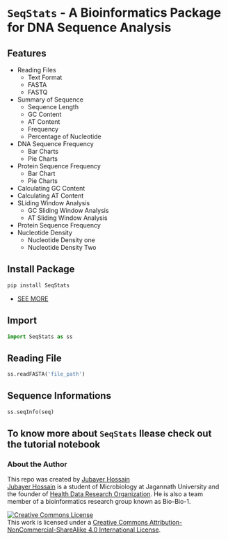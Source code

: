 # `SeqStats` - A Bioinformatics Package for DNA Sequence Analysis 

## Features 
- Reading Files 
    - Text Format 
    - FASTA 
    - FASTQ 
- Summary of Sequence 
    - Sequence Length 
    - GC Content 
    - AT Content 
    - Frequency 
    - Percentage of Nucleotide 
- DNA Sequence Frequency 
    - Bar Charts 
    - Pie Charts 
- Protein Sequence Frequency
    - Bar Chart 
    - Pie Charts 
- Calculating GC Content
- Calculating AT Content
- SLiding Window Analysis
    - GC Sliding Window Analysis 
    - AT Sliding Window Analysis 
- Protein Sequence Frequency 
- Nucleotide Density 
    - Nucleotide Density one
    - Nucleotide Density Two

## Install Package 
```bash 
pip install SeqStats
```
- [SEE MORE](https://pypi.org/project/SeqStats/)

## Import 
```python
import SeqStats as ss  
```

## Reading File 
```python
ss.readFASTA('file_path')
```

## Sequence Informations 
```python
ss.seqInfo(seq)
```

## To know more about `SeqStats` llease check out the tutorial notebook 

<h3>About the Author</h3>
This repo was created by <a href="https://datatutor.github.io/" target="_blank">Jubayer Hossain</a> <br>
<a href="https://datatutor.github.io/" target="_blank">Jubayer Hossain</a> is a student of Microbiology at Jagannath University and the founder of <a href="https://hdro.github.io/" target="_blank">Health Data Research Organization</a>. He is also a team member of a bioinformatics research group known as Bio-Bio-1. 

<a rel="license" href="http://creativecommons.org/licenses/by-nc-sa/4.0/"><img alt="Creative Commons License" style="border-width:0" src="https://i.creativecommons.org/l/by-nc-sa/4.0/88x31.png" /></a><br />This work is licensed under a <a rel="license" href="http://creativecommons.org/licenses/by-nc-sa/4.0/">Creative Commons Attribution-NonCommercial-ShareAlike 4.0 International License</a>.